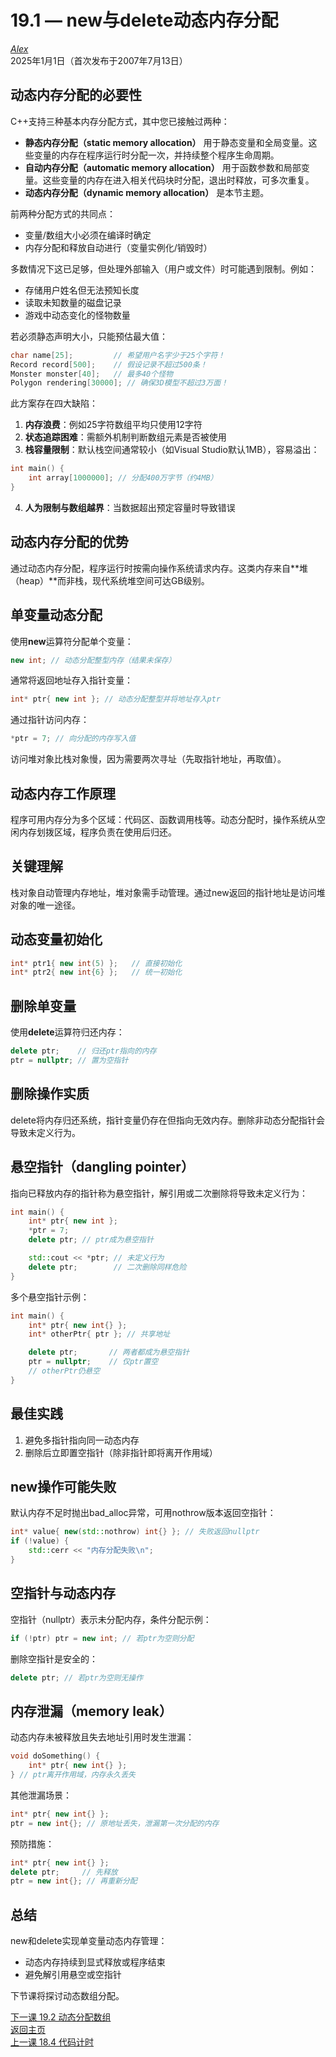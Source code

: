19.1 — new与delete动态内存分配  
=====================================================

[*Alex*](https://www.learncpp.com/author/Alex/ "查看 Alex 的所有文章")  
2025年1月1日（首次发布于2007年7月13日）  

动态内存分配的必要性  
----------------  

C++支持三种基本内存分配方式，其中您已接触过两种：  

* **静态内存分配（static memory allocation）** 用于静态变量和全局变量。这些变量的内存在程序运行时分配一次，并持续整个程序生命周期。  
* **自动内存分配（automatic memory allocation）** 用于函数参数和局部变量。这些变量的内存在进入相关代码块时分配，退出时释放，可多次重复。  
* **动态内存分配（dynamic memory allocation）** 是本节主题。  

前两种分配方式的共同点：  
* 变量/数组大小必须在编译时确定  
* 内存分配和释放自动进行（变量实例化/销毁时）  

多数情况下这已足够，但处理外部输入（用户或文件）时可能遇到限制。例如：  
* 存储用户姓名但无法预知长度  
* 读取未知数量的磁盘记录  
* 游戏中动态变化的怪物数量  

若必须静态声明大小，只能预估最大值：  
```cpp
char name[25];         // 希望用户名字少于25个字符！
Record record[500];    // 假设记录不超过500条！
Monster monster[40];   // 最多40个怪物
Polygon rendering[30000]; // 确保3D模型不超过3万面！
```  

此方案存在四大缺陷：  
1. **内存浪费**：例如25字符数组平均只使用12字符  
2. **状态追踪困难**：需额外机制判断数组元素是否被使用  
3. **栈容量限制**：默认栈空间通常较小（如Visual Studio默认1MB），容易溢出：  
```cpp
int main() {
    int array[1000000]; // 分配400万字节（约4MB）
}
```  
4. **人为限制与数组越界**：当数据超出预定容量时导致错误  

动态内存分配的优势  
----------------  

通过动态内存分配，程序运行时按需向操作系统请求内存。这类内存来自**堆（heap）**而非栈，现代系统堆空间可达GB级别。  

单变量动态分配  
----------------  

使用**new**运算符分配单个变量：  
```cpp
new int; // 动态分配整型内存（结果未保存）
```  
通常将返回地址存入指针变量：  
```cpp
int* ptr{ new int }; // 动态分配整型并将地址存入ptr
```  
通过指针访问内存：  
```cpp
*ptr = 7; // 向分配的内存写入值
```  
访问堆对象比栈对象慢，因为需要两次寻址（先取指针地址，再取值）。  

动态内存工作原理  
----------------  

程序可用内存分为多个区域：代码区、函数调用栈等。动态分配时，操作系统从空闲内存划拨区域，程序负责在使用后归还。  

关键理解  
----------------  

栈对象自动管理内存地址，堆对象需手动管理。通过new返回的指针地址是访问堆对象的唯一途径。  

动态变量初始化  
----------------  
```cpp
int* ptr1{ new int(5) };   // 直接初始化
int* ptr2{ new int{6} };   // 统一初始化
```  

删除单变量  
----------------  

使用**delete**运算符归还内存：  
```cpp
delete ptr;    // 归还ptr指向的内存
ptr = nullptr; // 置为空指针
```  

删除操作实质  
----------------  

delete将内存归还系统，指针变量仍存在但指向无效内存。删除非动态分配指针会导致未定义行为。  

悬空指针（dangling pointer）  
----------------  

指向已释放内存的指针称为悬空指针，解引用或二次删除将导致未定义行为：  
```cpp
int main() {
    int* ptr{ new int };
    *ptr = 7;
    delete ptr; // ptr成为悬空指针

    std::cout << *ptr; // 未定义行为
    delete ptr;        // 二次删除同样危险
}
```  

多个悬空指针示例：  
```cpp
int main() {
    int* ptr{ new int{} };
    int* otherPtr{ ptr }; // 共享地址

    delete ptr;       // 两者都成为悬空指针
    ptr = nullptr;    // 仅ptr置空
    // otherPtr仍悬空
}
```  

最佳实践  
----------------  
1. 避免多指针指向同一动态内存  
2. 删除后立即置空指针（除非指针即将离开作用域）  

new操作可能失败  
----------------  

默认内存不足时抛出bad_alloc异常，可用nothrow版本返回空指针：  
```cpp
int* value{ new(std::nothrow) int{} }; // 失败返回nullptr
if (!value) {
    std::cerr << "内存分配失败\n";
}
```  

空指针与动态内存  
----------------  

空指针（nullptr）表示未分配内存，条件分配示例：  
```cpp
if (!ptr) ptr = new int; // 若ptr为空则分配
```  
删除空指针是安全的：  
```cpp
delete ptr; // 若ptr为空则无操作
```  

内存泄漏（memory leak）  
----------------  

动态内存未被释放且失去地址引用时发生泄漏：  
```cpp
void doSomething() {
    int* ptr{ new int{} };
} // ptr离开作用域，内存永久丢失
```  

其他泄漏场景：  
```cpp
int* ptr{ new int{} };
ptr = new int{}; // 原地址丢失，泄漏第一次分配的内存
```  

预防措施：  
```cpp
int* ptr{ new int{} };
delete ptr;     // 先释放
ptr = new int{}; // 再重新分配
```  

总结  
----------------  

new和delete实现单变量动态内存管理：  
* 动态内存持续到显式释放或程序结束  
* 避免解引用悬空或空指针  

下节课将探讨动态数组分配。  

[下一课 19.2 动态分配数组](Chapter-19/lesson19.2-dynamically-allocating-arrays.md)  
[返回主页](/)  
[上一课 18.4 代码计时](Chapter-18/lesson18.4-timing-your-code.md)